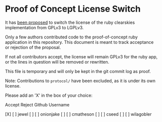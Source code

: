 Proof of Concept License Switch
===============================

It has [been proposed](https://groups.google.com/d/msg/clearskies-dev/sTlXzBO4IUY/yoeQHGDwbjEJ)
to switch the license of the ruby clearskies implementation from GPLv3 to
LGPLv3.

Only a few authors contributed code to the proof-of-concept ruby application in
this repository.  This document is meant to track acceptance or rejection of
the proposal.

If not all contributors accept, the license will remain GPLv3 for the ruby app,
or the lines in question will be removed or rewritten.

This file is temporary and will only be kept in the git commit log as proof.

Note: Contributions to `protocol/` have been excluded, as it is under its own
license.



Please add an 'X' in the box of your choice:

Accept Reject  Github Username

 [X]    [ ]    jewel
 [ ]    [ ]    onionjake
 [ ]    [ ]    cmatheson
 [ ]    [ ]    cseed
 [ ]    [ ]    wilagobler

